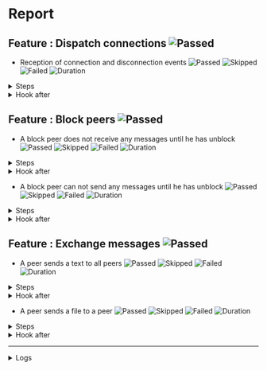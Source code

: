 # Report

## Feature : Dispatch connections ![Passed](https://img.shields.io/badge/Passed-green)

- Reception of connection and disconnection events ![Passed](https://img.shields.io/badge/18-Passed-green) ![Skipped](https://img.shields.io/badge/0-Skipped-yellow) ![Failed](https://img.shields.io/badge/0-Failed-red) ![Duration](https://img.shields.io/badge/8s-617ms-blue)

<details>
<summary>Steps</summary>

  - the following peers are started (line 4) ![Passed](https://img.shields.io/badge/Passed-green) ![Duration](https://img.shields.io/badge/4s-981ms-blue)
  - the peer "P1" connects to "P0" (line 10) ![Passed](https://img.shields.io/badge/Passed-green) ![Duration](https://img.shields.io/badge/0s-84ms-blue)
  - the peer "P0" receives (line 11) ![Passed](https://img.shields.io/badge/Passed-green) ![Duration](https://img.shields.io/badge/0s-9ms-blue)
  - the peer "P1" receives (line 14) ![Passed](https://img.shields.io/badge/Passed-green) ![Duration](https://img.shields.io/badge/0s-17ms-blue)
  - the peer "P2" connects to "P0" (line 17) ![Passed](https://img.shields.io/badge/Passed-green) ![Duration](https://img.shields.io/badge/0s-135ms-blue)
  - the peer "P0" receives (line 18) ![Passed](https://img.shields.io/badge/Passed-green) ![Duration](https://img.shields.io/badge/0s-95ms-blue)
  - the peer "P1" receives (line 21) ![Passed](https://img.shields.io/badge/Passed-green) ![Duration](https://img.shields.io/badge/0s-17ms-blue)
  - the peer "P2" receives (line 24) ![Passed](https://img.shields.io/badge/Passed-green) ![Duration](https://img.shields.io/badge/0s-49ms-blue)
  - the peer "P3" connects to "P0" (line 28) ![Passed](https://img.shields.io/badge/Passed-green) ![Duration](https://img.shields.io/badge/0s-19ms-blue)
  - the peer "P0" receives (line 29) ![Passed](https://img.shields.io/badge/Passed-green) ![Duration](https://img.shields.io/badge/0s-38ms-blue)
  - the peer "P1" receives (line 32) ![Passed](https://img.shields.io/badge/Passed-green) ![Duration](https://img.shields.io/badge/0s-60ms-blue)
  - the peer "P2" receives (line 35) ![Passed](https://img.shields.io/badge/Passed-green) ![Duration](https://img.shields.io/badge/2s-16ms-blue)
  - the peer "P3" receives (line 38) ![Passed](https://img.shields.io/badge/Passed-green) ![Duration](https://img.shields.io/badge/0s-414ms-blue)
  - the peer "P2" disconnects (line 43) ![Passed](https://img.shields.io/badge/Passed-green) ![Duration](https://img.shields.io/badge/0s-30ms-blue)
  - the peer "P0" receives (line 44) ![Passed](https://img.shields.io/badge/Passed-green) ![Duration](https://img.shields.io/badge/0s-10ms-blue)
  - the peer "P1" receives (line 47) ![Passed](https://img.shields.io/badge/Passed-green) ![Duration](https://img.shields.io/badge/0s-11ms-blue)
  - the peer "P3" receives (line 50) ![Passed](https://img.shields.io/badge/Passed-green) ![Duration](https://img.shields.io/badge/0s-614ms-blue)
  - the peer "P2" receives (line 53) ![Passed](https://img.shields.io/badge/Passed-green) ![Duration](https://img.shields.io/badge/0s-8ms-blue)
</details>



<details>
<summary>Hook after</summary>

- ![Passed](https://img.shields.io/badge/Passed-green) ![Duration](https://img.shields.io/badge/0s-410ms-blue)
</details>



## Feature : Block peers ![Passed](https://img.shields.io/badge/Passed-green)

- A block peer does not receive any messages until he has unblock ![Passed](https://img.shields.io/badge/17-Passed-green) ![Skipped](https://img.shields.io/badge/0-Skipped-yellow) ![Failed](https://img.shields.io/badge/0-Failed-red) ![Duration](https://img.shields.io/badge/8s-295ms-blue)

<details>
<summary>Steps</summary>

  - the following peers are started (line 4) ![Passed](https://img.shields.io/badge/Passed-green) ![Duration](https://img.shields.io/badge/4s-983ms-blue)
  - the peer "P1" connects to "P0" (line 9) ![Passed](https://img.shields.io/badge/Passed-green) ![Duration](https://img.shields.io/badge/0s-77ms-blue)
  - the peer "P1" receives (line 10) ![Passed](https://img.shields.io/badge/Passed-green) ![Duration](https://img.shields.io/badge/0s-9ms-blue)
  - the peer "P0" receives (line 13) ![Passed](https://img.shields.io/badge/Passed-green) ![Duration](https://img.shields.io/badge/0s-9ms-blue)
  - the peer "P2" connects to "P0" (line 16) ![Passed](https://img.shields.io/badge/Passed-green) ![Duration](https://img.shields.io/badge/0s-108ms-blue)
  - the peer "P1" receives (line 17) ![Passed](https://img.shields.io/badge/Passed-green) ![Duration](https://img.shields.io/badge/0s-85ms-blue)
  - the peer "P0" receives (line 20) ![Passed](https://img.shields.io/badge/Passed-green) ![Duration](https://img.shields.io/badge/0s-55ms-blue)
  - the peer "P2" receives (line 23) ![Passed](https://img.shields.io/badge/Passed-green) ![Duration](https://img.shields.io/badge/0s-45ms-blue)
  - the peer "P1" blocks the peer "P2" (line 27) ![Passed](https://img.shields.io/badge/Passed-green) ![Duration](https://img.shields.io/badge/0s-28ms-blue)
  - the peer "P2" receives (line 28) ![Passed](https://img.shields.io/badge/Passed-green) ![Duration](https://img.shields.io/badge/0s-32ms-blue)
  - the peer "P1" sends "I am a peer" to "all" (line 31) ![Passed](https://img.shields.io/badge/Passed-green) ![Duration](https://img.shields.io/badge/0s-46ms-blue)
  - the peer "P0" receives (line 32) ![Passed](https://img.shields.io/badge/Passed-green) ![Duration](https://img.shields.io/badge/1s-32ms-blue)
  - the peer "P2" does not receives (line 35) ![Passed](https://img.shields.io/badge/Passed-green) ![Duration](https://img.shields.io/badge/1s-415ms-blue)
  - the peer "P1" unblocks the peer "P2" (line 38) ![Passed](https://img.shields.io/badge/Passed-green) ![Duration](https://img.shields.io/badge/0s-32ms-blue)
  - the peer "P2" receives (line 39) ![Passed](https://img.shields.io/badge/Passed-green) ![Duration](https://img.shields.io/badge/0s-8ms-blue)
  - the peer "P1" sends "Hello" to "all" (line 42) ![Passed](https://img.shields.io/badge/Passed-green) ![Duration](https://img.shields.io/badge/0s-14ms-blue)
  - the peer "P2" receives (line 43) ![Passed](https://img.shields.io/badge/Passed-green) ![Duration](https://img.shields.io/badge/0s-307ms-blue)
</details>



<details>
<summary>Hook after</summary>

- ![Passed](https://img.shields.io/badge/Passed-green) ![Duration](https://img.shields.io/badge/0s-311ms-blue)
</details>


- A block peer can not send any messages until he has unblock ![Passed](https://img.shields.io/badge/17-Passed-green) ![Skipped](https://img.shields.io/badge/0-Skipped-yellow) ![Failed](https://img.shields.io/badge/0-Failed-red) ![Duration](https://img.shields.io/badge/7s-991ms-blue)

<details>
<summary>Steps</summary>

  - the following peers are started (line 48) ![Passed](https://img.shields.io/badge/Passed-green) ![Duration](https://img.shields.io/badge/4s-990ms-blue)
  - the peer "P1" connects to "P0" (line 53) ![Passed](https://img.shields.io/badge/Passed-green) ![Duration](https://img.shields.io/badge/0s-12ms-blue)
  - the peer "P1" receives (line 54) ![Passed](https://img.shields.io/badge/Passed-green) ![Duration](https://img.shields.io/badge/0s-61ms-blue)
  - the peer "P0" receives (line 57) ![Passed](https://img.shields.io/badge/Passed-green) ![Duration](https://img.shields.io/badge/0s-8ms-blue)
  - the peer "P2" connects to "P0" (line 60) ![Passed](https://img.shields.io/badge/Passed-green) ![Duration](https://img.shields.io/badge/0s-19ms-blue)
  - the peer "P1" receives (line 61) ![Passed](https://img.shields.io/badge/Passed-green) ![Duration](https://img.shields.io/badge/0s-183ms-blue)
  - the peer "P0" receives (line 64) ![Passed](https://img.shields.io/badge/Passed-green) ![Duration](https://img.shields.io/badge/0s-51ms-blue)
  - the peer "P2" receives (line 67) ![Passed](https://img.shields.io/badge/Passed-green) ![Duration](https://img.shields.io/badge/0s-32ms-blue)
  - the peer "P2" blocks the peer "P1" (line 71) ![Passed](https://img.shields.io/badge/Passed-green) ![Duration](https://img.shields.io/badge/0s-45ms-blue)
  - the peer "P1" receives (line 72) ![Passed](https://img.shields.io/badge/Passed-green) ![Duration](https://img.shields.io/badge/0s-31ms-blue)
  - the peer "P1" sends "I am a peer" to "all" (line 75) ![Passed](https://img.shields.io/badge/Passed-green) ![Duration](https://img.shields.io/badge/0s-50ms-blue)
  - the peer "P0" receives (line 76) ![Passed](https://img.shields.io/badge/Passed-green) ![Duration](https://img.shields.io/badge/0s-32ms-blue)
  - the peer "P2" does not receives (line 79) ![Passed](https://img.shields.io/badge/Passed-green) ![Duration](https://img.shields.io/badge/2s-2ms-blue)
  - the peer "P2" unblocks the peer "P1" (line 82) ![Passed](https://img.shields.io/badge/Passed-green) ![Duration](https://img.shields.io/badge/0s-416ms-blue)
  - the peer "P1" receives (line 83) ![Passed](https://img.shields.io/badge/Passed-green) ![Duration](https://img.shields.io/badge/0s-31ms-blue)
  - the peer "P1" sends "Hello" to "all" (line 86) ![Passed](https://img.shields.io/badge/Passed-green) ![Duration](https://img.shields.io/badge/0s-11ms-blue)
  - the peer "P2" receives (line 87) ![Passed](https://img.shields.io/badge/Passed-green) ![Duration](https://img.shields.io/badge/0s-10ms-blue)
</details>



<details>
<summary>Hook after</summary>

- ![Passed](https://img.shields.io/badge/Passed-green) ![Duration](https://img.shields.io/badge/0s-615ms-blue)
</details>



## Feature : Exchange messages ![Passed](https://img.shields.io/badge/Passed-green)

- A peer sends a text to all peers ![Passed](https://img.shields.io/badge/13-Passed-green) ![Skipped](https://img.shields.io/badge/0-Skipped-yellow) ![Failed](https://img.shields.io/badge/0-Failed-red) ![Duration](https://img.shields.io/badge/7s-523ms-blue)

<details>
<summary>Steps</summary>

  - the following peers are started (line 4) ![Passed](https://img.shields.io/badge/Passed-green) ![Duration](https://img.shields.io/badge/4s-969ms-blue)
  - the peer "P1" connects to "P0" (line 10) ![Passed](https://img.shields.io/badge/Passed-green) ![Duration](https://img.shields.io/badge/0s-90ms-blue)
  - the peer "P0" receives (line 11) ![Passed](https://img.shields.io/badge/Passed-green) ![Duration](https://img.shields.io/badge/0s-3ms-blue)
  - the peer "P2" connects to "P0" (line 14) ![Passed](https://img.shields.io/badge/Passed-green) ![Duration](https://img.shields.io/badge/0s-21ms-blue)
  - the peer "P0" receives (line 15) ![Passed](https://img.shields.io/badge/Passed-green) ![Duration](https://img.shields.io/badge/0s-159ms-blue)
  - the peer "P3" connects to "P0" (line 18) ![Passed](https://img.shields.io/badge/Passed-green) ![Duration](https://img.shields.io/badge/0s-30ms-blue)
  - the peer "P0" receives (line 19) ![Passed](https://img.shields.io/badge/Passed-green) ![Duration](https://img.shields.io/badge/0s-66ms-blue)
  - the peer "P2" receives (line 22) ![Passed](https://img.shields.io/badge/Passed-green) ![Duration](https://img.shields.io/badge/0s-57ms-blue)
  - the peer "P3" receives (line 27) ![Passed](https://img.shields.io/badge/Passed-green) ![Duration](https://img.shields.io/badge/0s-8ms-blue)
  - the peer "P1" sends "Hello all" to "all" (line 32) ![Passed](https://img.shields.io/badge/Passed-green) ![Duration](https://img.shields.io/badge/0s-36ms-blue)
  - the peer "P0" receives (line 33) ![Passed](https://img.shields.io/badge/Passed-green) ![Duration](https://img.shields.io/badge/0s-60ms-blue)
  - the peer "P2" receives (line 36) ![Passed](https://img.shields.io/badge/Passed-green) ![Duration](https://img.shields.io/badge/2s-14ms-blue)
  - the peer "P3" receives (line 39) ![Passed](https://img.shields.io/badge/Passed-green) ![Duration](https://img.shields.io/badge/0s-3ms-blue)
</details>



<details>
<summary>Hook after</summary>

- ![Passed](https://img.shields.io/badge/Passed-green) ![Duration](https://img.shields.io/badge/0s-418ms-blue)
</details>


- A peer sends a file to a peer ![Passed](https://img.shields.io/badge/11-Passed-green) ![Skipped](https://img.shields.io/badge/0-Skipped-yellow) ![Failed](https://img.shields.io/badge/0-Failed-red) ![Duration](https://img.shields.io/badge/5s-451ms-blue)

<details>
<summary>Steps</summary>

  - the following peers are started (line 44) ![Passed](https://img.shields.io/badge/Passed-green) ![Duration](https://img.shields.io/badge/4s-988ms-blue)
  - the peer "P1" connects to "P0" (line 50) ![Passed](https://img.shields.io/badge/Passed-green) ![Duration](https://img.shields.io/badge/0s-70ms-blue)
  - the peer "P0" receives (line 51) ![Passed](https://img.shields.io/badge/Passed-green) ![Duration](https://img.shields.io/badge/0s-3ms-blue)
  - the peer "P2" connects to "P0" (line 54) ![Passed](https://img.shields.io/badge/Passed-green) ![Duration](https://img.shields.io/badge/0s-8ms-blue)
  - the peer "P0" receives (line 55) ![Passed](https://img.shields.io/badge/Passed-green) ![Duration](https://img.shields.io/badge/0s-18ms-blue)
  - the peer "P3" connects to "P0" (line 58) ![Passed](https://img.shields.io/badge/Passed-green) ![Duration](https://img.shields.io/badge/0s-176ms-blue)
  - the peer "P0" receives (line 59) ![Passed](https://img.shields.io/badge/Passed-green) ![Duration](https://img.shields.io/badge/0s-55ms-blue)
  - the peer "P2" receives (line 62) ![Passed](https://img.shields.io/badge/Passed-green) ![Duration](https://img.shields.io/badge/0s-34ms-blue)
  - the peer "P3" receives (line 67) ![Passed](https://img.shields.io/badge/Passed-green) ![Duration](https://img.shields.io/badge/0s-44ms-blue)
  - the peer "P2" sends "file:/tests/test.txt" to "P1" (line 72) ![Passed](https://img.shields.io/badge/Passed-green) ![Duration](https://img.shields.io/badge/0s-20ms-blue)
  - the peer "P1" receives (line 73) ![Passed](https://img.shields.io/badge/Passed-green) ![Duration](https://img.shields.io/badge/0s-30ms-blue)
</details>



<details>
<summary>Hook after</summary>

- ![Passed](https://img.shields.io/badge/Passed-green) ![Duration](https://img.shields.io/badge/0s-55ms-blue)
</details>


---


<details>
<summary>Logs</summary>

```
2023-10-05T14:23:39.291399Z  INFO rudp2plib::thread: Peer started on port 9000.    
2023-10-05T14:23:39.442605Z  INFO rudp2plib::thread: Peer started on port 9001.    
2023-10-05T14:23:39.693812Z  INFO rudp2plib::thread: Peer started on port 9002.    
2023-10-05T14:23:39.876594Z  INFO rudp2plib::thread: Peer started on port 9003.    
2023-10-05T14:23:40.312609Z  INFO rudp2plib::thread: Peer started on port 9100.    
2023-10-05T14:23:41.015030Z  INFO rudp2plib::thread: Peer started on port 9101.    
2023-10-05T14:23:41.420520Z  INFO rudp2plib::thread: Peer started on port 9102.    
2023-10-05T14:23:41.582555Z  INFO rudp2plib::thread: Peer started on port 9200.    
2023-10-05T14:23:41.718105Z  INFO rudp2plib::thread: Peer started on port 9201.    
2023-10-05T14:23:42.090097Z  INFO rudp2plib::thread: Peer started on port 9202.    
2023-10-05T14:23:42.327104Z  INFO rudp2plib::thread: Peer started on port 9300.    
2023-10-05T14:23:42.461559Z  INFO rudp2plib::thread: Peer started on port 9301.    
2023-10-05T14:23:42.845491Z  INFO rudp2plib::thread: Peer started on port 9302.    
2023-10-05T14:23:43.150104Z  INFO rudp2plib::thread: Peer started on port 9303.    
2023-10-05T14:23:43.387146Z  INFO rudp2plib::thread: Peer started on port 9400.    
2023-10-05T14:23:43.674949Z  INFO rudp2plib::thread: Peer started on port 9401.    
2023-10-05T14:23:44.010909Z  INFO rudp2plib::thread: Peer started on port 9402.    
2023-10-05T14:23:44.136520Z  INFO rudp2plib::thread: Peer started on port 9403.    
2023-10-05T14:23:44.622141Z  INFO rudp2plib::thread: Peer stopped on port 9402.    
2023-10-05T14:23:44.632922Z  INFO rudp2plib::thread: Peer stopped on port 9400.    
2023-10-05T14:23:44.639615Z  INFO rudp2plib::thread: Peer stopped on port 9401.    
2023-10-05T14:23:44.643870Z  INFO rudp2plib::thread: Peer stopped on port 9403.    
2023-10-05T14:23:46.687522Z  INFO rudp2plib::thread: Peer stopped on port 9300.    
2023-10-05T14:23:46.789856Z  INFO rudp2plib::thread: Peer stopped on port 9301.    
2023-10-05T14:23:46.892448Z  INFO rudp2plib::thread: Peer stopped on port 9302.    
2023-10-05T14:23:46.993970Z  INFO rudp2plib::thread: Peer stopped on port 9303.    
2023-10-05T14:23:47.153798Z  INFO rudp2plib::thread: Peer stopped on port 9200.    
2023-10-05T14:23:47.255884Z  INFO rudp2plib::thread: Peer stopped on port 9201.    
2023-10-05T14:23:47.357602Z  INFO rudp2plib::thread: Peer stopped on port 9202.    
2023-10-05T14:23:47.461017Z  INFO rudp2plib::thread: Peer stopped on port 9102.    
2023-10-05T14:23:47.562732Z  INFO rudp2plib::thread: Peer stopped on port 9100.    
2023-10-05T14:23:47.664972Z  INFO rudp2plib::thread: Peer stopped on port 9101.    
2023-10-05T14:23:47.776718Z  INFO rudp2plib::thread: Peer stopped on port 9001.    
2023-10-05T14:23:47.878800Z  INFO rudp2plib::thread: Peer stopped on port 9003.    
2023-10-05T14:23:47.980594Z  INFO rudp2plib::thread: Peer stopped on port 9000.    
2023-10-05T14:23:48.083004Z  INFO rudp2plib::thread: Peer stopped on port 9002.    
2023-10-05T14:23:39.291399Z  INFO rudp2plib::thread: Peer started on port 9000.    
2023-10-05T14:23:39.442605Z  INFO rudp2plib::thread: Peer started on port 9001.    
2023-10-05T14:23:39.693812Z  INFO rudp2plib::thread: Peer started on port 9002.    
2023-10-05T14:23:39.876594Z  INFO rudp2plib::thread: Peer started on port 9003.    
2023-10-05T14:23:40.312609Z  INFO rudp2plib::thread: Peer started on port 9100.    
2023-10-05T14:23:41.015030Z  INFO rudp2plib::thread: Peer started on port 9101.    
2023-10-05T14:23:41.420520Z  INFO rudp2plib::thread: Peer started on port 9102.    
2023-10-05T14:23:41.582555Z  INFO rudp2plib::thread: Peer started on port 9200.    
2023-10-05T14:23:41.718105Z  INFO rudp2plib::thread: Peer started on port 9201.    
2023-10-05T14:23:42.090097Z  INFO rudp2plib::thread: Peer started on port 9202.    
2023-10-05T14:23:42.327104Z  INFO rudp2plib::thread: Peer started on port 9300.    
2023-10-05T14:23:42.461559Z  INFO rudp2plib::thread: Peer started on port 9301.    
2023-10-05T14:23:42.845491Z  INFO rudp2plib::thread: Peer started on port 9302.    
2023-10-05T14:23:43.150104Z  INFO rudp2plib::thread: Peer started on port 9303.    
2023-10-05T14:23:43.387146Z  INFO rudp2plib::thread: Peer started on port 9400.    
2023-10-05T14:23:43.674949Z  INFO rudp2plib::thread: Peer started on port 9401.    
2023-10-05T14:23:44.010909Z  INFO rudp2plib::thread: Peer started on port 9402.    
2023-10-05T14:23:44.136520Z  INFO rudp2plib::thread: Peer started on port 9403.    
2023-10-05T14:23:44.622141Z  INFO rudp2plib::thread: Peer stopped on port 9402.    
2023-10-05T14:23:44.632922Z  INFO rudp2plib::thread: Peer stopped on port 9400.    
2023-10-05T14:23:44.639615Z  INFO rudp2plib::thread: Peer stopped on port 9401.    
2023-10-05T14:23:44.643870Z  INFO rudp2plib::thread: Peer stopped on port 9403.    
2023-10-05T14:23:46.687522Z  INFO rudp2plib::thread: Peer stopped on port 9300.    
2023-10-05T14:23:46.789856Z  INFO rudp2plib::thread: Peer stopped on port 9301.    
2023-10-05T14:23:46.892448Z  INFO rudp2plib::thread: Peer stopped on port 9302.    
2023-10-05T14:23:46.993970Z  INFO rudp2plib::thread: Peer stopped on port 9303.    
2023-10-05T14:23:47.153798Z  INFO rudp2plib::thread: Peer stopped on port 9200.    
2023-10-05T14:23:47.255884Z  INFO rudp2plib::thread: Peer stopped on port 9201.    
2023-10-05T14:23:47.357602Z  INFO rudp2plib::thread: Peer stopped on port 9202.    
2023-10-05T14:23:47.461017Z  INFO rudp2plib::thread: Peer stopped on port 9102.    
2023-10-05T14:23:47.562732Z  INFO rudp2plib::thread: Peer stopped on port 9100.    
2023-10-05T14:23:47.664972Z  INFO rudp2plib::thread: Peer stopped on port 9101.    
2023-10-05T14:23:47.776718Z  INFO rudp2plib::thread: Peer stopped on port 9001.    
2023-10-05T14:23:47.878800Z  INFO rudp2plib::thread: Peer stopped on port 9003.    
2023-10-05T14:23:47.980594Z  INFO rudp2plib::thread: Peer stopped on port 9000.    
2023-10-05T14:23:48.083004Z  INFO rudp2plib::thread: Peer stopped on port 9002.    
2023-10-05T14:23:39.291399Z  INFO rudp2plib::thread: Peer started on port 9000.    
2023-10-05T14:23:39.442605Z  INFO rudp2plib::thread: Peer started on port 9001.    
2023-10-05T14:23:39.693812Z  INFO rudp2plib::thread: Peer started on port 9002.    
2023-10-05T14:23:39.876594Z  INFO rudp2plib::thread: Peer started on port 9003.    
2023-10-05T14:23:40.312609Z  INFO rudp2plib::thread: Peer started on port 9100.    
2023-10-05T14:23:41.015030Z  INFO rudp2plib::thread: Peer started on port 9101.    
2023-10-05T14:23:41.420520Z  INFO rudp2plib::thread: Peer started on port 9102.    
2023-10-05T14:23:41.582555Z  INFO rudp2plib::thread: Peer started on port 9200.    
2023-10-05T14:23:41.718105Z  INFO rudp2plib::thread: Peer started on port 9201.    
2023-10-05T14:23:42.090097Z  INFO rudp2plib::thread: Peer started on port 9202.    
2023-10-05T14:23:42.327104Z  INFO rudp2plib::thread: Peer started on port 9300.    
2023-10-05T14:23:42.461559Z  INFO rudp2plib::thread: Peer started on port 9301.    
2023-10-05T14:23:42.845491Z  INFO rudp2plib::thread: Peer started on port 9302.    
2023-10-05T14:23:43.150104Z  INFO rudp2plib::thread: Peer started on port 9303.    
2023-10-05T14:23:43.387146Z  INFO rudp2plib::thread: Peer started on port 9400.    
2023-10-05T14:23:43.674949Z  INFO rudp2plib::thread: Peer started on port 9401.    
2023-10-05T14:23:44.010909Z  INFO rudp2plib::thread: Peer started on port 9402.    
2023-10-05T14:23:44.136520Z  INFO rudp2plib::thread: Peer started on port 9403.    
2023-10-05T14:23:44.622141Z  INFO rudp2plib::thread: Peer stopped on port 9402.    
2023-10-05T14:23:44.632922Z  INFO rudp2plib::thread: Peer stopped on port 9400.    
2023-10-05T14:23:44.639615Z  INFO rudp2plib::thread: Peer stopped on port 9401.    
2023-10-05T14:23:44.643870Z  INFO rudp2plib::thread: Peer stopped on port 9403.    
2023-10-05T14:23:46.687522Z  INFO rudp2plib::thread: Peer stopped on port 9300.    
2023-10-05T14:23:46.789856Z  INFO rudp2plib::thread: Peer stopped on port 9301.    
2023-10-05T14:23:46.892448Z  INFO rudp2plib::thread: Peer stopped on port 9302.    
2023-10-05T14:23:46.993970Z  INFO rudp2plib::thread: Peer stopped on port 9303.    
2023-10-05T14:23:47.153798Z  INFO rudp2plib::thread: Peer stopped on port 9200.    
2023-10-05T14:23:47.255884Z  INFO rudp2plib::thread: Peer stopped on port 9201.    
2023-10-05T14:23:47.357602Z  INFO rudp2plib::thread: Peer stopped on port 9202.    
2023-10-05T14:23:47.461017Z  INFO rudp2plib::thread: Peer stopped on port 9102.    
2023-10-05T14:23:47.562732Z  INFO rudp2plib::thread: Peer stopped on port 9100.    
2023-10-05T14:23:47.664972Z  INFO rudp2plib::thread: Peer stopped on port 9101.    
2023-10-05T14:23:47.776718Z  INFO rudp2plib::thread: Peer stopped on port 9001.    
2023-10-05T14:23:47.878800Z  INFO rudp2plib::thread: Peer stopped on port 9003.    
2023-10-05T14:23:47.980594Z  INFO rudp2plib::thread: Peer stopped on port 9000.    
2023-10-05T14:23:48.083004Z  INFO rudp2plib::thread: Peer stopped on port 9002.    
2023-10-05T14:23:39.291399Z  INFO rudp2plib::thread: Peer started on port 9000.    
2023-10-05T14:23:39.442605Z  INFO rudp2plib::thread: Peer started on port 9001.    
2023-10-05T14:23:39.693812Z  INFO rudp2plib::thread: Peer started on port 9002.    
2023-10-05T14:23:39.876594Z  INFO rudp2plib::thread: Peer started on port 9003.    
2023-10-05T14:23:40.312609Z  INFO rudp2plib::thread: Peer started on port 9100.    
2023-10-05T14:23:41.015030Z  INFO rudp2plib::thread: Peer started on port 9101.    
2023-10-05T14:23:41.420520Z  INFO rudp2plib::thread: Peer started on port 9102.    
2023-10-05T14:23:41.582555Z  INFO rudp2plib::thread: Peer started on port 9200.    
2023-10-05T14:23:41.718105Z  INFO rudp2plib::thread: Peer started on port 9201.    
2023-10-05T14:23:42.090097Z  INFO rudp2plib::thread: Peer started on port 9202.    
2023-10-05T14:23:42.327104Z  INFO rudp2plib::thread: Peer started on port 9300.    
2023-10-05T14:23:42.461559Z  INFO rudp2plib::thread: Peer started on port 9301.    
2023-10-05T14:23:42.845491Z  INFO rudp2plib::thread: Peer started on port 9302.    
2023-10-05T14:23:43.150104Z  INFO rudp2plib::thread: Peer started on port 9303.    
2023-10-05T14:23:43.387146Z  INFO rudp2plib::thread: Peer started on port 9400.    
2023-10-05T14:23:43.674949Z  INFO rudp2plib::thread: Peer started on port 9401.    
2023-10-05T14:23:44.010909Z  INFO rudp2plib::thread: Peer started on port 9402.    
2023-10-05T14:23:44.136520Z  INFO rudp2plib::thread: Peer started on port 9403.    
2023-10-05T14:23:44.622141Z  INFO rudp2plib::thread: Peer stopped on port 9402.    
2023-10-05T14:23:44.632922Z  INFO rudp2plib::thread: Peer stopped on port 9400.    
2023-10-05T14:23:44.639615Z  INFO rudp2plib::thread: Peer stopped on port 9401.    
2023-10-05T14:23:44.643870Z  INFO rudp2plib::thread: Peer stopped on port 9403.    
2023-10-05T14:23:46.687522Z  INFO rudp2plib::thread: Peer stopped on port 9300.    
2023-10-05T14:23:46.789856Z  INFO rudp2plib::thread: Peer stopped on port 9301.    
2023-10-05T14:23:46.892448Z  INFO rudp2plib::thread: Peer stopped on port 9302.    
2023-10-05T14:23:46.993970Z  INFO rudp2plib::thread: Peer stopped on port 9303.    
2023-10-05T14:23:39.291399Z  INFO rudp2plib::thread: Peer started on port 9000.    
2023-10-05T14:23:39.442605Z  INFO rudp2plib::thread: Peer started on port 9001.    
2023-10-05T14:23:39.693812Z  INFO rudp2plib::thread: Peer started on port 9002.    
2023-10-05T14:23:39.876594Z  INFO rudp2plib::thread: Peer started on port 9003.    
2023-10-05T14:23:40.312609Z  INFO rudp2plib::thread: Peer started on port 9100.    
2023-10-05T14:23:41.015030Z  INFO rudp2plib::thread: Peer started on port 9101.    
2023-10-05T14:23:41.420520Z  INFO rudp2plib::thread: Peer started on port 9102.    
2023-10-05T14:23:41.582555Z  INFO rudp2plib::thread: Peer started on port 9200.    
2023-10-05T14:23:41.718105Z  INFO rudp2plib::thread: Peer started on port 9201.    
2023-10-05T14:23:42.090097Z  INFO rudp2plib::thread: Peer started on port 9202.    
2023-10-05T14:23:42.327104Z  INFO rudp2plib::thread: Peer started on port 9300.    
2023-10-05T14:23:42.461559Z  INFO rudp2plib::thread: Peer started on port 9301.    
2023-10-05T14:23:42.845491Z  INFO rudp2plib::thread: Peer started on port 9302.    
2023-10-05T14:23:43.150104Z  INFO rudp2plib::thread: Peer started on port 9303.    
2023-10-05T14:23:43.387146Z  INFO rudp2plib::thread: Peer started on port 9400.    
2023-10-05T14:23:43.674949Z  INFO rudp2plib::thread: Peer started on port 9401.    
2023-10-05T14:23:44.010909Z  INFO rudp2plib::thread: Peer started on port 9402.    
2023-10-05T14:23:44.136520Z  INFO rudp2plib::thread: Peer started on port 9403.    
2023-10-05T14:23:44.622141Z  INFO rudp2plib::thread: Peer stopped on port 9402.    
2023-10-05T14:23:44.632922Z  INFO rudp2plib::thread: Peer stopped on port 9400.    
2023-10-05T14:23:44.639615Z  INFO rudp2plib::thread: Peer stopped on port 9401.    
2023-10-05T14:23:44.643870Z  INFO rudp2plib::thread: Peer stopped on port 9403.    

```
</details>

